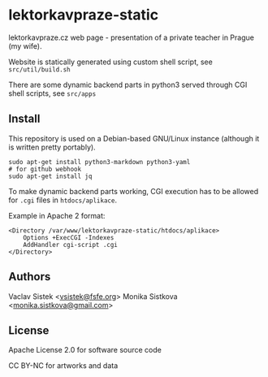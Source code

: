 # lektorkavpraze-static

lektorkavpraze.cz web page - presentation of a private teacher in Prague (my wife).

Website is statically generated using custom shell script, see `src/util/build.sh`

There are some dynamic backend parts in python3 served through CGI shell scripts, see `src/apps`

## Install

This repository is used on a Debian-based GNU/Linux instance (although it is written pretty portably).
```
sudo apt-get install python3-markdown python3-yaml
# for github webhook
sudo apt-get install jq
```

To make dynamic backend parts working, CGI execution has to be allowed for `.cgi` files in `htdocs/aplikace`.

Example in Apache 2 format:
```
<Directory /var/www/lektorkavpraze-static/htdocs/aplikace>
    Options +ExecCGI -Indexes
    AddHandler cgi-script .cgi
</Directory>
```

## Authors

Vaclav Sistek &lt;vsistek@fsfe.org&gt;
Monika Sistkova &lt;monika.sistkova@gmail.com&gt;

## License

Apache License 2.0 for software source code

CC BY-NC for artworks and data
